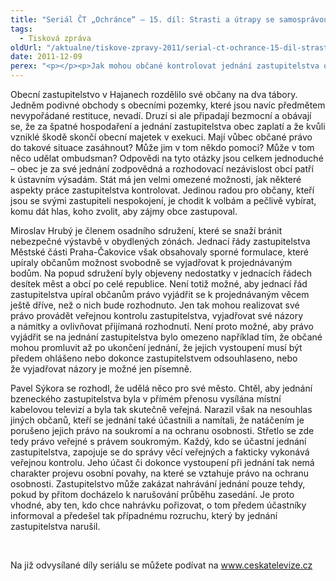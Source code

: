 ```yaml
---
title: "Seriál ČT „Ochránce“ – 15. díl: Strasti a útrapy se samosprávou"
tags:
  - Tisková zpráva
oldUrl: "/aktualne/tiskove-zpravy-2011/serial-ct-ochrance-15-dil-strasti-a-utrapy-se-samospravou-1"
date: 2011-12-09
perex: "<p></p><p>Jak mohou občané kontrolovat jednání zastupitelstva obce? Mohou ovlivňovat jeho rozhodování? O tom bude 15. díl seriálu Ochránce vysílaný na ČT2 v úterý 13. 12. v 17:20 hod a v repríze ve středu 14. 12. v 9:35 hod.</p>"
---
```


<!-- imported from the old website -->

<p>Obecní zastupitelstvo v Hajanech rozdělilo své občany na dva tábory. Jedněm podivné obchody s obecními pozemky, které jsou navíc předmětem nevypořádané restituce, nevadí. Druzí si ale připadají bezmocní a obávají se, že za špatné hospodaření a jednání zastupitelstva obec zaplatí a že kvůli vzniklé škodě skončí obecní majetek v exekuci. Mají vůbec občané právo do takové situace zasáhnout? Může jim v tom někdo pomoci? Může v tom něco udělat ombudsman? Odpovědi na tyto otázky jsou celkem jednoduché – obec je za své jednání zodpovědná a rozhodovací nezávislost obcí patří k ústavním výsadám. Stát má jen velmi omezené možnosti, jak některé aspekty práce zastupitelstva kontrolovat. Jedinou radou pro občany, kteří jsou se svými zastupiteli nespokojení, je chodit k volbám a pečlivě vybírat, komu dát hlas, koho zvolit, aby zájmy obce zastupoval.</p><p>Miroslav Hrubý je členem osadního sdružení, které se snaží bránit nebezpečné výstavbě v obydlených zónách. Jednací řády zastupitelstva Městské části Praha-Čakovice však obsahovaly sporné formulace, které upíraly občanům možnost svobodně se vyjadřovat k projednávaným bodům. Na popud sdružení byly objeveny nedostatky v jednacích řádech desítek měst a obcí po celé republice. Není totiž možné, aby jednací řád zastupitelstva upíral občanům právo vyjádřit se k projednávaným věcem ještě dříve, než o nich bude rozhodnuto. Jen tak mohou realizovat své právo provádět veřejnou kontrolu zastupitelstva, vyjadřovat své názory a námitky a ovlivňovat přijímaná rozhodnutí. Není proto možné, aby právo vyjádřit se na jednání zastupitelstva bylo omezeno například tím, že občané mohou promluvit až po ukončení jednání, že jejich vystoupení musí být předem ohlášeno nebo dokonce zastupitelstvem odsouhlaseno, nebo že vyjadřovat názory je možné jen písemně. </p><p>Pavel Sýkora se rozhodl, že udělá něco pro své město. Chtěl, aby jednání bzeneckého zastupitelstva byla v přímém přenosu vysílána místní kabelovou televizí a byla tak skutečně veřejná. Narazil však na nesouhlas jiných občanů, kteří se jednání také účastnili a namítali, že natáčením je porušeno jejich právo na soukromí a na ochranu osobnosti. Střetlo se zde tedy právo veřejné s právem soukromým. Každý, kdo se účastní jednání zastupitelstva, zapojuje se do správy věcí veřejných a fakticky vykonává veřejnou kontrolu. Jeho účast či dokonce vystoupení při jednání tak nemá charakter projevu osobní povahy, na které se vztahuje právo na ochranu osobnosti. Zastupitelstvo může zakázat nahrávání jednání pouze tehdy, pokud by přitom docházelo k narušování průběhu zasedání. Je proto vhodné, aby ten, kdo chce nahrávku pořizovat, o tom předem účastníky informoval a předešel tak případnému rozruchu, který by jednání zastupitelstva narušil.</p><p> </p>Na již odvysílané díly seriálu se můžete podívat na <a title="Otevření do nového okna" href="http://www.ceskatelevize.cz/" target="_blank">www.ceskatelevize.cz</a> <img alt="" src="https://www.ochrance.cz/typo3/ext/od_linkdesc/icons/external.gif" class="od_linkdesc_icon_external" />
